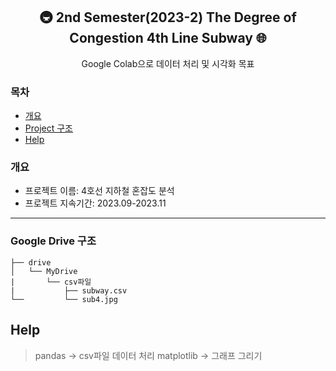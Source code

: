 <div align="center">
<h2> 🚇 2nd Semester(2023-2) The Degree of Congestion 4th Line Subway 🌐 </h2>
Google Colab으로 데이터 처리 및 시각화 목표
</div>

### 목차

  - [개요](#개요) 
  - [Project 구조](#Project-구조)
  - [Help](#Help)

### 개요

- 프로젝트 이름: 4호선 지하철 혼잡도 분석
- 프로젝트 지속기간: 2023.09-2023.11

***

### Google Drive 구조

```
├── drive
│   └── MyDrive
|       └── csv파일
|           ├── subway.csv
└──         └── sub4.jpg

```

## Help

> pandas -> csv파일 데이터 처리
> matplotlib -> 그래프 그리기
